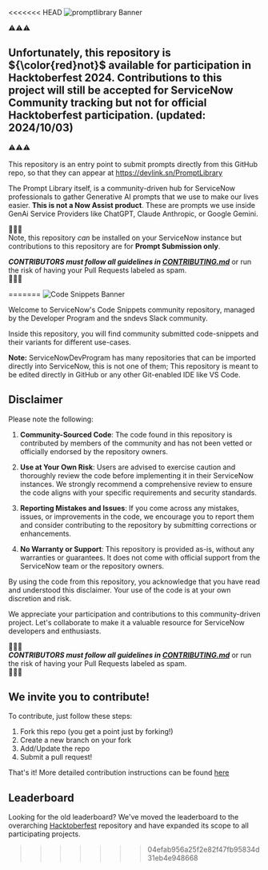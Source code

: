 <<<<<<< HEAD
![promptlibrary Banner](https://github.com/ServiceNowDevProgram/Hacktoberfest/blob/main/images/promptlibrary-excluded.png)

:warning::warning::warning:<br>
## **Unfortunately, this repository is** ${\color{red}not}$ **available for participation in Hacktoberfest 2024. Contributions to this project will still be accepted for ServiceNow Community tracking but not for official Hacktoberfest participation.** (updated: 2024/10/03)<br>
:warning::warning::warning:
<br>
<br>
This repository is an entry point to submit prompts directly from this GitHub repo, so that they can appear at https://devlink.sn/PromptLibrary

The Prompt Library itself, is a community-driven hub for ServiceNow professionals to gather Generative AI prompts that we use to make our lives easier. **This is not a Now Assist product**. These are prompts we use inside GenAi Service Providers like ChatGPT, Claude Anthropic, or Google Gemini.

🔔🔔🔔<br>
Note, this repository _can_ be installed on your ServiceNow instance but contributions to this repository are for **Prompt Submission only**.

***CONTRIBUTORS must follow all guidelines in [CONTRIBUTING.md](CONTRIBUTING.md)*** or run the risk of having your Pull Requests labeled as spam.<br>
🔔🔔🔔

=======
![Code Snippets Banner](https://github.com/ServiceNowDevProgram/code-snippets/assets/31702109/f9fa072a-4c0c-426b-8eed-200c6616ff60)

Welcome to ServiceNow's Code Snippets community repository, managed by the Developer Program and the sndevs Slack community.

Inside this repository, you will find community submitted code-snippets and their variants for different use-cases.

**Note:** ServiceNowDevProgram has many repositories that can be imported directly into ServiceNow, this is not one of them; This repository is meant to be edited directly in GitHub or any other Git-enabled IDE like VS Code.

## Disclaimer

Please note the following:

1. **Community-Sourced Code**: The code found in this repository is contributed by members of the community and has not been vetted or officially endorsed by the repository owners.

2. **Use at Your Own Risk**: Users are advised to exercise caution and thoroughly review the code before implementing it in their ServiceNow instances. We strongly recommend a comprehensive review to ensure the code aligns with your specific requirements and security standards.

3. **Reporting Mistakes and Issues**: If you come across any mistakes, issues, or improvements in the code, we encourage you to report them and consider contributing to the repository by submitting corrections or enhancements.

4. **No Warranty or Support**: This repository is provided as-is, without any warranties or guarantees. It does not come with official support from the ServiceNow team or the repository owners.

By using the code from this repository, you acknowledge that you have read and understood this disclaimer. Your use of the code is at your own discretion and risk.

We appreciate your participation and contributions to this community-driven project. Let's collaborate to make it a valuable resource for ServiceNow developers and enthusiasts.

🔔🔔🔔<br>
**_CONTRIBUTORS must follow all guidelines in [CONTRIBUTING.md](CONTRIBUTING.md)_** or run the risk of having your Pull Requests labeled as spam.<br>
🔔🔔🔔

## We invite you to contribute!

To contribute, just follow these steps:

1. Fork this repo (you get a point just by forking!)
2. Create a new branch on your fork
3. Add/Update the repo
4. Submit a pull request!

That's it! More detailed contribution instructions can be found [here](CONTRIBUTING.md)

## Leaderboard

Looking for the old leaderboard? We've moved the leaderboard to the overarching [Hacktoberfest](https://github.com/ServiceNowDevProgram/Hacktoberfest#leaders) repository and have expanded its scope to all participating projects.
>>>>>>> 04efab956a25f2e82f47fb95834d31eb4e948668
